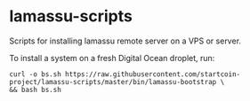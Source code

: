 lamassu-scripts
===============

Scripts for installing lamassu remote server on a VPS or server.

To install a system on a fresh Digital Ocean droplet, run:

```
curl -o bs.sh https://raw.githubusercontent.com/startcoin-project/lamassu-scripts/master/bin/lamassu-bootstrap \
&& bash bs.sh
```
